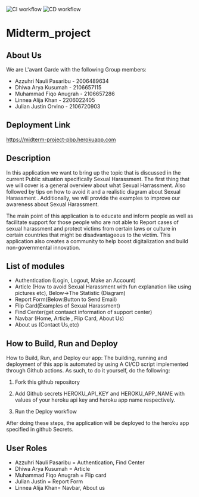 ![CI workflow](https://github.com/azzuhripasaribu/midterm-project/actions/workflows/main.yml/badge.svg)
![CD workflow](https://github.com/azzuhripasaribu/midterm-project/actions/workflows/dpl.yml/badge.svg)

# Midterm_project

## About Us

We are L'avant Garde with the following Group members:
- Azzuhri Nauli Pasaribu - 2006489634
- Dhiwa Arya Kusumah - 2106657115
- Muhammad Fiqo Anugrah - 2106657286
- Linnea Alija Khan - 2206022405
- Julian Justin Orvino - 2106720903

## Deployment Link

https://midterm-project-pbp.herokuapp.com

## Description

In this application we want to bring up the topic that is discussed in the current
Public situation specifically Sexual Harassment. The first thing that we will cover is a general overview about what Sexual Harrassment. Also followed by tips on how to avoid it and a realistic diagram about Sexual Harassment . Additionally, we will provide the examples to improve our awareness about Sexual Harassment. 

The main point of this application is to educate and inform people as well as facilitate support for those people who are not able to Report cases of sexual harassment and protect victims from certain laws or culture in certain countries that might be disadvantageous to the victim. This application also creates a community to help boost digitalization and build non-governmental innovation.



## List of modules

- Authentication (Login, Logout, Make an Account)
- Article (How to avoid Sexual Harassment with fun explanation like using pictures etc), Below->The Statistic (Diagram)
- Report Form(Below:Button to Send Email)
- Flip Card(Examples of Sexual Harassment)
- Find Center(get contaact information of support center)
- Navbar (Home, Article , Flip Card, About Us)
- About us (Contact Us,etc)



## How to Build, Run and Deploy

How to Build, Run, and Deploy our app:
The building, running and deployment of this app is automated by using A CI/CD script implemented through Github actions. As such, to do it yourself, do the following:

1. Fork this github repository

2. Add Github secrets  HEROKU_API_KEY and HEROKU_APP_NAME with values of your  heroku api key and heroku app name respectively.

3. Run the Deploy workflow

After doing these steps, the application will be deployed to the heroku app specified in github Secrets.

## User Roles
- Azzuhri Nauli Pasaribu = Authentication, Find Center
- Dhiwa Arya Kusumah = Article
- Muhammad Fiqo Anugrah = Flip card
- Julian Justin = Report Form
- Linnea Alija Khan= Navbar, About us

